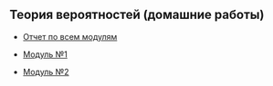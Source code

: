 ## Теория вероятностей (домашние работы)

* [Отчет по всем модулям](main.pdf)


* [Модуль №1](module-1/main.pdf)

* [Модуль №2](module-2/main.pdf)

